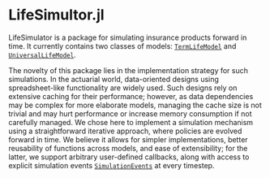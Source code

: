 # LifeSimultor.jl

LifeSimulator is a package for simulating insurance products forward in time. It currently contains two classes of models: [`TermLifeModel`](@ref) and [`UniversalLifeModel`](@ref).

The novelty of this package lies in the implementation strategy for such simulations. In the actuarial world, data-oriented designs using spreadsheet-like functionality are widely used. Such designs rely on extensive caching for their performance; however, as data dependencies may be complex for more elaborate models, managing the cache size is not trivial and may hurt performance or increase memory consumption if not carefully managed. We chose here to implement a simulation mechanism using a straightforward iterative approach, where policies are evolved forward in time. We believe it allows for simpler implementations, better reusability of functions across models, and ease of extensibility; for the latter, we support arbitrary user-defined callbacks, along with access to explicit simulation events [`SimulationEvents`](@ref) at every timestep.
